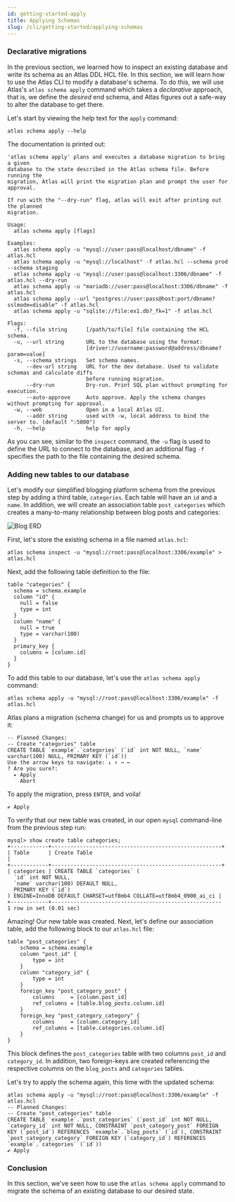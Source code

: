 ```yaml
---
id: getting-started-apply
title: Applying Schemas
slug: /cli/getting-started/applying-schemas
---
```


### Declarative migrations

In the previous section, we learned how to inspect an existing database and write
its schema as an Atlas DDL HCL file. In this section, we will learn how to use
the Atlas CLI to modify a database's schema. To do this, we will use Atlas's
`atlas schema apply` command which takes a _declarative_ approach, that is,
we define the _desired_ end schema, and Atlas figures out a safe-way to alter
the database to get there.

Let's start by viewing the help text for the `apply` command:

```shell
atlas schema apply --help
```
The documentation is printed out:
```text
'atlas schema apply' plans and executes a database migration to bring a given
database to the state described in the Atlas schema file. Before running the
migration, Atlas will print the migration plan and prompt the user for approval.

If run with the "--dry-run" flag, atlas will exit after printing out the planned
migration.

Usage:
  atlas schema apply [flags]

Examples:
  atlas schema apply -u "mysql://user:pass@localhost/dbname" -f atlas.hcl
  atlas schema apply -u "mysql://localhost" -f atlas.hcl --schema prod --schema staging
  atlas schema apply -u "mysql://user:pass@localhost:3306/dbname" -f atlas.hcl --dry-run
  atlas schema apply -u "mariadb://user:pass@localhost:3306/dbname" -f atlas.hcl
  atlas schema apply --url "postgres://user:pass@host:port/dbname?sslmode=disable" -f atlas.hcl
  atlas schema apply -u "sqlite://file:ex1.db?_fk=1" -f atlas.hcl

Flags:
  -f, --file string      [/path/to/file] file containing the HCL schema.
  -u, --url string       URL to the database using the format:
                         [driver://username:password@address/dbname?param=value]
  -s, --schema strings   Set schema names.
      --dev-url string   URL for the dev database. Used to validate schemas and calculate diffs
                         before running migration.
      --dry-run          Dry-run. Print SQL plan without prompting for execution.
      --auto-approve     Auto approve. Apply the schema changes without prompting for approval.
  -w, --web              Open in a local Atlas UI.
      --addr string      used with -w, local address to bind the server to. (default ":5800")
  -h, --help             help for apply
```
As you can see, similar to the `inspect` command, the `-u` flag is used to define the
URL to connect to the database, and an additional flag `-f` specifies the path to
the file containing the desired schema.

### Adding new tables to our database

Let's modify our simplified blogging platform schema from the previous step by adding
a third table, `categories`. Each table will have an `id` and a `name`. In addition,
we will create an association table `post_categories` which creates a many-to-many
relationship between blog posts and categories:

![Blog ERD](https://atlasgo.io/uploads/images/blog-erd-2.png)

First, let's store the existing schema in a file named `atlas.hcl`:
```shell
atlas schema inspect -u "mysql://root:pass@localhost:3306/example" > atlas.hcl
```
Next, add the following table definition to the file:
```hcl
table "categories" {
  schema = schema.example
  column "id" {
    null = false
    type = int
  }
  column "name" {
    null = true
    type = varchar(100)
  }
  primary_key {
    columns = [column.id]
  }
}
```

To add this table to our database, let's use the `atlas schema apply` command:
```shell
atlas schema apply -u "mysql://root:pass@localhost:3306/example" -f atlas.hcl
```
Atlas plans a migration (schema change) for us and prompts us to approve it:
```text
-- Planned Changes:
-- Create "categories" table
CREATE TABLE `example`.`categories` (`id` int NOT NULL, `name` varchar(100) NULL, PRIMARY KEY (`id`))
Use the arrow keys to navigate: ↓ ↑ → ←
? Are you sure?:
  ▸ Apply
    Abort
```
To apply the migration, press `ENTER`, and voila!
```text
✔ Apply
```

To verify that our new table was created, in our open `mysql` command-line from the
previous step run:
```text
mysql> show create table categories;
+------------+------------------------------------------------------+
| Table      | Create Table                                                                                                                                                                 |
+------------+------------------------------------------------------+
| categories | CREATE TABLE `categories` (
  `id` int NOT NULL,
  `name` varchar(100) DEFAULT NULL,
  PRIMARY KEY (`id`)
) ENGINE=InnoDB DEFAULT CHARSET=utf8mb4 COLLATE=utf8mb4_0900_ai_ci |
+------------+------------------------------------------------------
1 row in set (0.01 sec)
```

Amazing! Our new table was created. Next, let's define our association table,
add the following block to our `atlas.hcl` file:
```hcl
table "post_categories" {
    schema = schema.example
    column "post_id" {
        type = int
    }
    column "category_id" {
        type = int
    }
    foreign_key "post_category_post" {
        columns     = [column.post_id]
        ref_columns = [table.blog_posts.column.id]
    }
    foreign_key "post_category_category" {
        columns     = [column.category_id]
        ref_columns = [table.categories.column.id]
    }
}
```
This block defines the `post_categories` table with two columns `post_id` and `category_id`.
In addition, two foreign-keys are created referencing the respective columns on the `blog_posts`
and `categories` tables.

Let's try to apply the schema again, this time with the updated schema:
```text
atlas schema apply -u "mysql://root:pass@localhost:3306/example" -f atlas.hcl
-- Planned Changes:
-- Create "post_categories" table
CREATE TABLE `example`.`post_categories` (`post_id` int NOT NULL, `category_id` int NOT NULL, CONSTRAINT `post_category_post` FOREIGN KEY (`post_id`) REFERENCES `example`.`blog_posts` (`id`), CONSTRAINT `post_category_category` FOREIGN KEY (`category_id`) REFERENCES `example`.`categories` (`id`))
✔ Apply
```

### Conclusion

In this section, we've seen how to use the `atlas schema apply` command to migrate
the schema of an existing database to our desired state.
